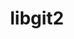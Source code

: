 ---
title: "libgit2"
layout: cache
categories: [package, develop]
meta: {"versions": ["1.3.1", "1.5.0", "1.6.4"], "compilers": ["apple-clang@=14.0.0", "apple-clang@=14.0.3", "gcc@=11.1.0", "gcc@=11.3.0", "gcc@=7.3.1", "oneapi@=2023.1.0", "oneapi@=2023.2.0"], "oss": ["amzn2", "ubuntu20.04", "ubuntu22.04", "ventura"], "platforms": ["darwin", "linux"], "targets": ["aarch64", "ivybridge", "ppc64le", "x86_64", "x86_64_v3"], "stacks": ["e4s", "e4s-oneapi", "e4s-power", "ml-darwin-aarch64-mps", "ml-linux-x86_64-cpu", "ml-linux-x86_64-cuda", "ml-linux-x86_64-rocm", "root"], "num_specs": 22, "num_specs_by_stack": {"ml-darwin-aarch64-mps": 3, "root": 22, "ml-linux-x86_64-rocm": 3, "ml-linux-x86_64-cpu": 3, "ml-linux-x86_64-cuda": 3, "e4s-power": 3, "e4s-oneapi": 2, "e4s": 2}}
spec_details: [{"hash": "ub4v5gasxs7xsmtjwcq5bqpboijhc3hy", "compiler": "apple-clang@=14.0.0", "versions": ["1.6.4"], "os": "ventura", "platform": "darwin", "target": "aarch64", "variants": ["build_system=cmake", "build_type=Release", "~curl", "generator=make", "https=system", "~ipo", "+mmap", "+ssh"], "stacks": ["ml-darwin-aarch64-mps", "root"], "size": "-", "tarball": "https://binaries.spack.io/develop/build_cache/darwin-ventura-aarch64/apple-clang-14.0.0/libgit2-1.6.4/darwin-ventura-aarch64-apple-clang-14.0.0-libgit2-1.6.4-ub4v5gasxs7xsmtjwcq5bqpboijhc3hy.spack"}, {"hash": "s2fflmnagaifd5syna7ztvtr3dwqm2lr", "compiler": "apple-clang@=14.0.0", "versions": ["1.6.4"], "os": "ventura", "platform": "darwin", "target": "aarch64", "variants": ["build_system=cmake", "build_type=Release", "~curl", "generator=make", "https=system", "~ipo", "+mmap", "+ssh"], "stacks": ["ml-darwin-aarch64-mps", "root"], "size": "-", "tarball": "https://binaries.spack.io/develop/build_cache/darwin-ventura-aarch64/apple-clang-14.0.0/libgit2-1.6.4/darwin-ventura-aarch64-apple-clang-14.0.0-libgit2-1.6.4-s2fflmnagaifd5syna7ztvtr3dwqm2lr.spack"}, {"hash": "hz2rko6dtout5siltwsuhdkhbgl5su4p", "compiler": "apple-clang@=14.0.3", "versions": ["1.6.4"], "os": "ventura", "platform": "darwin", "target": "aarch64", "variants": ["build_system=cmake", "build_type=Release", "~curl", "generator=make", "https=system", "~ipo", "+mmap", "+ssh"], "stacks": ["ml-darwin-aarch64-mps", "root"], "size": "-", "tarball": "https://binaries.spack.io/develop/build_cache/darwin-ventura-aarch64/apple-clang-14.0.3/libgit2-1.6.4/darwin-ventura-aarch64-apple-clang-14.0.3-libgit2-1.6.4-hz2rko6dtout5siltwsuhdkhbgl5su4p.spack"}, {"hash": "jfdlrk2k4d2emxbgyl43jc42l5joxq64", "compiler": "gcc@=7.3.1", "versions": ["1.5.0"], "os": "amzn2", "platform": "linux", "target": "ivybridge", "variants": ["build_system=cmake", "build_type=RelWithDebInfo", "~curl", "https=system", "~ipo", "+mmap", "+ssh"], "stacks": ["root"], "size": "-", "tarball": "https://binaries.spack.io/develop/build_cache/linux-amzn2-ivybridge/gcc-7.3.1/libgit2-1.5.0/linux-amzn2-ivybridge-gcc-7.3.1-libgit2-1.5.0-jfdlrk2k4d2emxbgyl43jc42l5joxq64.spack"}, {"hash": "4fphss5kmcigqyvipxu6dn3uu4riknse", "compiler": "gcc@=7.3.1", "versions": ["1.3.1"], "os": "amzn2", "platform": "linux", "target": "ivybridge", "variants": ["build_system=cmake", "build_type=RelWithDebInfo", "~curl", "https=system", "~ipo", "+mmap", "+ssh"], "stacks": ["root"], "size": "-", "tarball": "https://binaries.spack.io/develop/build_cache/linux-amzn2-ivybridge/gcc-7.3.1/libgit2-1.3.1/linux-amzn2-ivybridge-gcc-7.3.1-libgit2-1.3.1-4fphss5kmcigqyvipxu6dn3uu4riknse.spack"}, {"hash": "niwwgt3zmjdjnfgo3ldvwknqnqp7ju34", "compiler": "gcc@=7.3.1", "versions": ["1.5.0"], "os": "amzn2", "platform": "linux", "target": "ivybridge", "variants": ["build_system=cmake", "build_type=RelWithDebInfo", "~curl", "https=system", "~ipo", "+mmap", "+ssh"], "stacks": ["root"], "size": "-", "tarball": "https://binaries.spack.io/develop/build_cache/linux-amzn2-ivybridge/gcc-7.3.1/libgit2-1.5.0/linux-amzn2-ivybridge-gcc-7.3.1-libgit2-1.5.0-niwwgt3zmjdjnfgo3ldvwknqnqp7ju34.spack"}, {"hash": "zhczbtjawtdxwjinkwrqbar7dbyxvlpl", "compiler": "gcc@=7.3.1", "versions": ["1.3.1"], "os": "amzn2", "platform": "linux", "target": "x86_64_v3", "variants": ["build_system=cmake", "build_type=RelWithDebInfo", "~curl", "https=system", "~ipo", "+mmap", "+ssh"], "stacks": ["root"], "size": "-", "tarball": "https://binaries.spack.io/develop/build_cache/linux-amzn2-x86_64_v3/gcc-7.3.1/libgit2-1.3.1/linux-amzn2-x86_64_v3-gcc-7.3.1-libgit2-1.3.1-zhczbtjawtdxwjinkwrqbar7dbyxvlpl.spack"}, {"hash": "x7ok2bn354gtj7b6utgnnygly7im7wre", "compiler": "gcc@=7.3.1", "versions": ["1.3.1"], "os": "amzn2", "platform": "linux", "target": "x86_64_v3", "variants": ["build_type=RelWithDebInfo", "~curl", "https=system", "~ipo", "+mmap", "+ssh"], "stacks": ["root"], "size": "-", "tarball": "https://binaries.spack.io/develop/build_cache/linux-amzn2-x86_64_v3/gcc-7.3.1/libgit2-1.3.1/linux-amzn2-x86_64_v3-gcc-7.3.1-libgit2-1.3.1-x7ok2bn354gtj7b6utgnnygly7im7wre.spack"}, {"hash": "txkq54quytrnvdocslv2hoiaigt53wju", "compiler": "gcc@=7.3.1", "versions": ["1.5.0"], "os": "amzn2", "platform": "linux", "target": "x86_64_v3", "variants": ["build_system=cmake", "build_type=RelWithDebInfo", "~curl", "generator=make", "https=system", "~ipo", "+mmap", "+ssh"], "stacks": ["ml-linux-x86_64-rocm", "root", "ml-linux-x86_64-cpu", "ml-linux-x86_64-cuda"], "size": "-", "tarball": "https://binaries.spack.io/develop/build_cache/linux-amzn2-x86_64_v3/gcc-7.3.1/libgit2-1.5.0/linux-amzn2-x86_64_v3-gcc-7.3.1-libgit2-1.5.0-txkq54quytrnvdocslv2hoiaigt53wju.spack"}, {"hash": "xrrkv6r6w7uyxlpotfjzk5icsicb3bb4", "compiler": "gcc@=7.3.1", "versions": ["1.3.1"], "os": "amzn2", "platform": "linux", "target": "x86_64_v3", "variants": ["build_type=RelWithDebInfo", "~curl", "https=system", "~ipo", "+mmap", "+ssh"], "stacks": ["root"], "size": "-", "tarball": "https://binaries.spack.io/develop/build_cache/linux-amzn2-x86_64_v3/gcc-7.3.1/libgit2-1.3.1/linux-amzn2-x86_64_v3-gcc-7.3.1-libgit2-1.3.1-xrrkv6r6w7uyxlpotfjzk5icsicb3bb4.spack"}, {"hash": "vbr3dzljhacuipiejs42qxk2ruddaw5q", "compiler": "gcc@=7.3.1", "versions": ["1.5.0"], "os": "amzn2", "platform": "linux", "target": "x86_64_v3", "variants": ["build_system=cmake", "build_type=RelWithDebInfo", "~curl", "https=system", "~ipo", "+mmap", "+ssh"], "stacks": ["root"], "size": "-", "tarball": "https://binaries.spack.io/develop/build_cache/linux-amzn2-x86_64_v3/gcc-7.3.1/libgit2-1.5.0/linux-amzn2-x86_64_v3-gcc-7.3.1-libgit2-1.5.0-vbr3dzljhacuipiejs42qxk2ruddaw5q.spack"}, {"hash": "oj4m2ukwokybkexmipgah4c253byfhlc", "compiler": "gcc@=7.3.1", "versions": ["1.3.1"], "os": "amzn2", "platform": "linux", "target": "x86_64_v3", "variants": ["build_system=cmake", "build_type=RelWithDebInfo", "~curl", "https=system", "~ipo", "+mmap", "+ssh"], "stacks": ["root"], "size": "-", "tarball": "https://binaries.spack.io/develop/build_cache/linux-amzn2-x86_64_v3/gcc-7.3.1/libgit2-1.3.1/linux-amzn2-x86_64_v3-gcc-7.3.1-libgit2-1.3.1-oj4m2ukwokybkexmipgah4c253byfhlc.spack"}, {"hash": "bzcmuymyenx4r3xkyruaggj7rwjn6k2o", "compiler": "gcc@=7.3.1", "versions": ["1.3.1"], "os": "amzn2", "platform": "linux", "target": "x86_64_v3", "variants": ["build_system=cmake", "build_type=RelWithDebInfo", "~curl", "https=system", "~ipo", "+mmap", "+ssh"], "stacks": ["root"], "size": "-", "tarball": "https://binaries.spack.io/develop/build_cache/linux-amzn2-x86_64_v3/gcc-7.3.1/libgit2-1.3.1/linux-amzn2-x86_64_v3-gcc-7.3.1-libgit2-1.3.1-bzcmuymyenx4r3xkyruaggj7rwjn6k2o.spack"}, {"hash": "sstz3nt7jqi6uxxhqotbw5om5hxkhj5c", "compiler": "gcc@=11.1.0", "versions": ["1.6.4"], "os": "ubuntu20.04", "platform": "linux", "target": "ppc64le", "variants": ["build_system=cmake", "build_type=Release", "~curl", "generator=make", "https=system", "~ipo", "+mmap", "+ssh"], "stacks": ["e4s-power", "root"], "size": "-", "tarball": "https://binaries.spack.io/develop/build_cache/linux-ubuntu20.04-ppc64le/gcc-11.1.0/libgit2-1.6.4/linux-ubuntu20.04-ppc64le-gcc-11.1.0-libgit2-1.6.4-sstz3nt7jqi6uxxhqotbw5om5hxkhj5c.spack"}, {"hash": "mco5gokill7d5hktgmyiue62ekymbob4", "compiler": "gcc@=11.1.0", "versions": ["1.6.4"], "os": "ubuntu20.04", "platform": "linux", "target": "ppc64le", "variants": ["build_system=cmake", "build_type=Release", "~curl", "generator=make", "https=system", "~ipo", "+mmap", "+ssh"], "stacks": ["e4s-power", "root"], "size": "-", "tarball": "https://binaries.spack.io/develop/build_cache/linux-ubuntu20.04-ppc64le/gcc-11.1.0/libgit2-1.6.4/linux-ubuntu20.04-ppc64le-gcc-11.1.0-libgit2-1.6.4-mco5gokill7d5hktgmyiue62ekymbob4.spack"}, {"hash": "e633yht4qddzxbxl77ve533e6svjiexd", "compiler": "gcc@=11.1.0", "versions": ["1.5.0"], "os": "ubuntu20.04", "platform": "linux", "target": "ppc64le", "variants": ["build_system=cmake", "build_type=RelWithDebInfo", "~curl", "generator=make", "https=system", "~ipo", "+mmap", "+ssh"], "stacks": ["e4s-power", "root"], "size": "-", "tarball": "https://binaries.spack.io/develop/build_cache/linux-ubuntu20.04-ppc64le/gcc-11.1.0/libgit2-1.5.0/linux-ubuntu20.04-ppc64le-gcc-11.1.0-libgit2-1.5.0-e633yht4qddzxbxl77ve533e6svjiexd.spack"}, {"hash": "ffu6zngsllzp7lgion66lc2nb5gwd4mb", "compiler": "oneapi@=2023.1.0", "versions": ["1.6.4"], "os": "ubuntu20.04", "platform": "linux", "target": "x86_64", "variants": ["build_system=cmake", "build_type=Release", "~curl", "generator=make", "https=system", "~ipo", "+mmap", "+ssh"], "stacks": ["e4s-oneapi", "root"], "size": "-", "tarball": "https://binaries.spack.io/develop/build_cache/linux-ubuntu20.04-x86_64/oneapi-2023.1.0/libgit2-1.6.4/linux-ubuntu20.04-x86_64-oneapi-2023.1.0-libgit2-1.6.4-ffu6zngsllzp7lgion66lc2nb5gwd4mb.spack"}, {"hash": "gs6i6w2p3gzyiafpuzxmgtby7mprbypm", "compiler": "oneapi@=2023.2.0", "versions": ["1.6.4"], "os": "ubuntu20.04", "platform": "linux", "target": "x86_64", "variants": ["build_system=cmake", "build_type=Release", "~curl", "generator=make", "https=system", "~ipo", "+mmap", "+ssh"], "stacks": ["e4s-oneapi", "root"], "size": "-", "tarball": "https://binaries.spack.io/develop/build_cache/linux-ubuntu20.04-x86_64/oneapi-2023.2.0/libgit2-1.6.4/linux-ubuntu20.04-x86_64-oneapi-2023.2.0-libgit2-1.6.4-gs6i6w2p3gzyiafpuzxmgtby7mprbypm.spack"}, {"hash": "z3jwdit46wlsrxidf7lavrqzmldcbnpv", "compiler": "gcc@=11.1.0", "versions": ["1.6.4"], "os": "ubuntu20.04", "platform": "linux", "target": "x86_64_v3", "variants": ["build_system=cmake", "build_type=Release", "~curl", "generator=make", "https=system", "~ipo", "+mmap", "+ssh"], "stacks": ["root", "e4s"], "size": "-", "tarball": "https://binaries.spack.io/develop/build_cache/linux-ubuntu20.04-x86_64_v3/gcc-11.1.0/libgit2-1.6.4/linux-ubuntu20.04-x86_64_v3-gcc-11.1.0-libgit2-1.6.4-z3jwdit46wlsrxidf7lavrqzmldcbnpv.spack"}, {"hash": "dbcb4de6w75qly45jt4uyozc6mtw2uur", "compiler": "gcc@=11.1.0", "versions": ["1.5.0"], "os": "ubuntu20.04", "platform": "linux", "target": "x86_64_v3", "variants": ["build_system=cmake", "build_type=RelWithDebInfo", "~curl", "generator=make", "https=system", "~ipo", "+mmap", "+ssh"], "stacks": ["root", "e4s"], "size": "-", "tarball": "https://binaries.spack.io/develop/build_cache/linux-ubuntu20.04-x86_64_v3/gcc-11.1.0/libgit2-1.5.0/linux-ubuntu20.04-x86_64_v3-gcc-11.1.0-libgit2-1.5.0-dbcb4de6w75qly45jt4uyozc6mtw2uur.spack"}, {"hash": "5c6bo7jr6zkxfy47zprunsi6ttpn5pj6", "compiler": "gcc@=11.3.0", "versions": ["1.5.0"], "os": "ubuntu22.04", "platform": "linux", "target": "x86_64_v3", "variants": ["build_system=cmake", "build_type=RelWithDebInfo", "~curl", "generator=make", "https=system", "~ipo", "+mmap", "+ssh"], "stacks": ["ml-linux-x86_64-rocm", "root", "ml-linux-x86_64-cpu", "ml-linux-x86_64-cuda"], "size": "-", "tarball": "https://binaries.spack.io/develop/build_cache/linux-ubuntu22.04-x86_64_v3/gcc-11.3.0/libgit2-1.5.0/linux-ubuntu22.04-x86_64_v3-gcc-11.3.0-libgit2-1.5.0-5c6bo7jr6zkxfy47zprunsi6ttpn5pj6.spack"}, {"hash": "x5ox6vzocbjaims3amryh7w2e74wo3wm", "compiler": "gcc@=11.3.0", "versions": ["1.6.4"], "os": "ubuntu22.04", "platform": "linux", "target": "x86_64_v3", "variants": ["build_system=cmake", "build_type=Release", "~curl", "generator=make", "https=system", "~ipo", "+mmap", "+ssh"], "stacks": ["ml-linux-x86_64-rocm", "root", "ml-linux-x86_64-cpu", "ml-linux-x86_64-cuda"], "size": "-", "tarball": "https://binaries.spack.io/develop/build_cache/linux-ubuntu22.04-x86_64_v3/gcc-11.3.0/libgit2-1.6.4/linux-ubuntu22.04-x86_64_v3-gcc-11.3.0-libgit2-1.6.4-x5ox6vzocbjaims3amryh7w2e74wo3wm.spack"}]
---